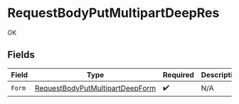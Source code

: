 # RequestBodyPutMultipartDeepRes

OK


## Fields

| Field                                                                                         | Type                                                                                          | Required                                                                                      | Description                                                                                   |
| --------------------------------------------------------------------------------------------- | --------------------------------------------------------------------------------------------- | --------------------------------------------------------------------------------------------- | --------------------------------------------------------------------------------------------- |
| `Form`                                                                                        | [RequestBodyPutMultipartDeepForm](../../models/operations/RequestBodyPutMultipartDeepForm.md) | :heavy_check_mark:                                                                            | N/A                                                                                           |